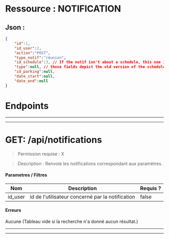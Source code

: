 # Ressource : NOTIFICATION

## Json : 
```json
{
	"id":1,
	"id_user":2,
	"action":"POST",
	"type_notif":"réunion",
	"id_schedule":3, // If the notif isn't about a schedule, this one is null
	"type":null, // those fields depict the old version of the schedules
	"id_parking":null,
	"date_start":null,
	"date_end":null
}
```

# Endpoints
* * *
* * *
# GET: /api/notifications
> Permission requise : X

> Description : Renvoie les notifications correspondant aux paramètres.

#### **Parametres / Filtres** 

| Nom     | Description                                      | Requis ? |
| ------- | ------------------------------------------------ | -------- |
| id_user | id de l'utilisateur concerné par la notification | false    |

#### **Erreurs**
Aucune (Tableau vide si la recherche n'a donné aucun résultat.)

* * *
* * *